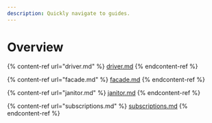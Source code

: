 ```yaml
---
description: Quickly navigate to guides.
---
```


# Overview

{% content-ref url="driver.md" %}
[driver.md](driver.md)
{% endcontent-ref %}

{% content-ref url="facade.md" %}
[facade.md](facade.md)
{% endcontent-ref %}

{% content-ref url="janitor.md" %}
[janitor.md](janitor.md)
{% endcontent-ref %}

{% content-ref url="subscriptions.md" %}
[subscriptions.md](subscriptions.md)
{% endcontent-ref %}
